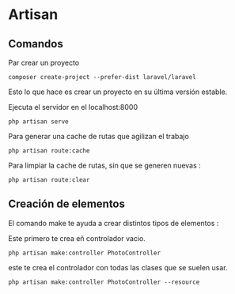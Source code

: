 # Artisan
## Comandos
Par crear un proyecto

`composer create-project --prefer-dist laravel/laravel`

Esto lo que hace es crear un proyecto en su última versión estable.

Ejecuta el servidor en el localhost:8000

`php artisan serve`

Para generar una cache de rutas que agilizan el trabajo

`php artisan route:cache`

Para limpiar la cache de rutas, sin que se generen nuevas :

`php artisan route:clear`

## Creación de elementos

El comando make te ayuda a crear distintos tipos de elementos :

Este primero te crea eñ controlador vacio.

`php artisan make:controller PhotoController`

este te crea el controlador con todas las clases que se suelen usar.

`php artisan make:controller PhotoController --resource`
